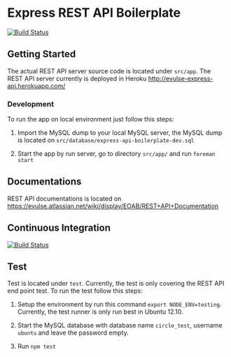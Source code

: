 Express REST API Boilerplate
============================

[![Build Status](https://travis-ci.org/muhammadghazali/node-express-api-oauth2-boilerplate.png?branch=master)](https://travis-ci.org/muhammadghazali/node-express-api-oauth2-boilerplate)

## Getting Started

The actual REST API server source code is located under `src/app`. The REST API
server currently is deployed in Heroku http://evulse-express-api.herokuapp.com/

### Development

To run the app on local environment just follow this steps:

1. Import the MySQL dump to your local MySQL server, the MySQL dump is located
on `src/database/express-api-boilerplate-dev.sql`

2. Start the app by run server, go to directory `src/app/` and run
`foreman start`

## Documentations

REST API documentations is located on
https://evulse.atlassian.net/wiki/display/EOAB/REST+API+Documentation

## Continuous Integration

[![Build Status](https://travis-ci.org/muhammadghazali/node-express-api-oauth2-boilerplate.png?branch=master)](https://travis-ci.org/muhammadghazali/node-express-api-oauth2-boilerplate)

## Test

Test is located under `test`. Currently, the test is only covering the REST API
end point test. To run the test follow this steps:

1. Setup the environment by run this command `export NODE_ENV=testing`.
Currently, the test runner is only run best in Ubuntu 12.10.

2. Start the MySQL database with database name `circle_test`, username `ubuntu`
and leave the password empty.

3. Run `npm test`
